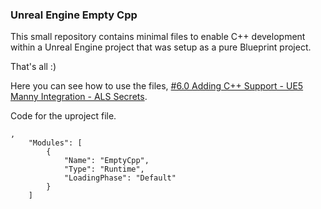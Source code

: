 ### Unreal Engine Empty Cpp
This small repository contains minimal files to enable C++ development within a Unreal Engine project that was setup as a pure Blueprint project.

That's all :)

Here you can see how to use the files, [#6.0 Adding C++ Support - UE5 Manny Integration - ALS Secrets](https://youtu.be/M2JOcPJ_sOs).

Code for the uproject file.
```
,
	"Modules": [
		{
			"Name": "EmptyCpp",
			"Type": "Runtime",
			"LoadingPhase": "Default"
		}
	]
```
